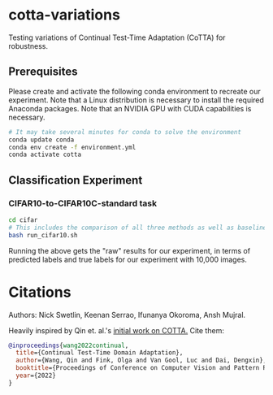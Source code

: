 # cotta-variations
Testing variations of Continual Test-Time Adaptation (CoTTA) for robustness.

## Prerequisites

Please create and activate the following conda environment to recreate our experiment. Note that a Linux distribution is necessary to install the required Anaconda packages. Note that an NVIDIA GPU with CUDA capabilities is necessary. 
```bash
# It may take several minutes for conda to solve the environment
conda update conda
conda env create -f environment.yml
conda activate cotta 
```

## Classification Experiment
### CIFAR10-to-CIFAR10C-standard task
```bash
cd cifar
# This includes the comparison of all three methods as well as baseline
bash run_cifar10.sh 
```

Running the above gets the "raw" results for our experiment, in terms of predicted labels and true labels for our experiment with 10,000 images.


# Citations
Authors: Nick Swetlin, Keenan Serrao, Ifunanya Okoroma, Ansh Mujral.

Heavily inspired by Qin et. al.'s [initial work on COTTA.](https://github.com/qinenergy/cotta)
Cite them:

```bibtex
@inproceedings{wang2022continual,
  title={Continual Test-Time Domain Adaptation},
  author={Wang, Qin and Fink, Olga and Van Gool, Luc and Dai, Dengxin},
  booktitle={Proceedings of Conference on Computer Vision and Pattern Recognition},
  year={2022}
}
```
